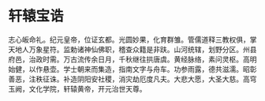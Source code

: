# 轩辕宝诰

志心皈命礼。纪元皇帝，位证玄都。光圆妙果，化育群雏。管儒道释三教权俱，掌天地人万象星符。监勅诸神仙佛职，稽查众籍是非趺。山河统辖，划野分区。州县府邑，治政时需。万古流传余日月，千秋继往拱唐虞。黄经脉络，素问灵枢。高明始健，以作悬壶。学士朝来而集造，指南文字与舟车。功参雨露，德共滋濡。昭彰善恶，注秩征诛。补造阴阳安社稷，消灾劫厄度凡夫。大悲大愿，大圣大慈。高穹玉阙，文化学院，轩辕黄帝，开元治世天尊。
